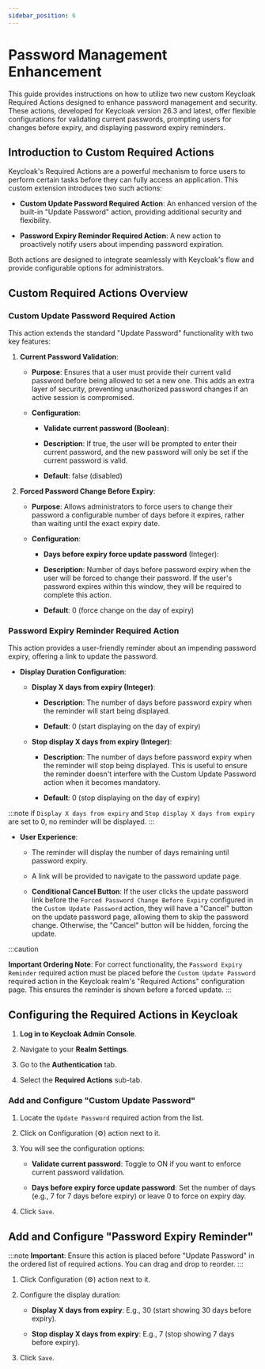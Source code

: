 ```yaml
---
sidebar_position: 6
---
```


# Password Management Enhancement

This guide provides instructions on how to utilize two new custom Keycloak Required Actions designed to enhance password management and security. 
These actions, developed for Keycloak version 26.3 and latest, offer flexible configurations for validating current passwords, 
prompting users for changes before expiry, and displaying password expiry reminders.

## Introduction to Custom Required Actions

Keycloak's Required Actions are a powerful mechanism to force users to perform certain tasks before they can fully access an application. 
This custom extension introduces two such actions:

- **Custom Update Password Required Action**: An enhanced version of the built-in "Update Password" action, providing additional security and flexibility.

- **Password Expiry Reminder Required Action**: A new action to proactively notify users about impending password expiration.

Both actions are designed to integrate seamlessly with Keycloak's flow and provide configurable options for administrators.


## Custom Required Actions Overview

### Custom Update Password Required Action

This action extends the standard "Update Password" functionality with two key features:

1. **Current Password Validation**:

    - **Purpose**: Ensures that a user must provide their current valid password before being allowed to set a new one. 
    This adds an extra layer of security, preventing unauthorized password changes if an active session is compromised.

    - **Configuration**:

        - **Validate current password (Boolean)**:

        - **Description**: If true, the user will be prompted to enter their current password, and the new password will only be set if the current password is valid.

        - **Default**: false (disabled)

2. **Forced Password Change Before Expiry**:

    - **Purpose**: Allows administrators to force users to change their password a configurable number of days before it expires, rather than waiting until the exact expiry date.

    - **Configuration**:

        - **Days before expiry force update password** (Integer):

        - **Description**: Number of days before password expiry when the user will be forced to change their password. 
        If the user's password expires within this window, they will be required to complete this action.

        - **Default**: 0 (force change on the day of expiry)


### Password Expiry Reminder Required Action

This action provides a user-friendly reminder about an impending password expiry, offering a link to update the password.

- **Display Duration Configuration**:

    - **Display X days from expiry (Integer)**:

        - **Description**: The number of days before password expiry when the reminder will start being displayed.

        - **Default**: 0 (start displaying on the day of expiry)

    - **Stop display X days from expiry (Integer)**:

        - **Description**: The number of days before password expiry when the reminder will stop being displayed. 
        This is useful to ensure the reminder doesn't interfere with the Custom Update Password action when it becomes mandatory.

        - **Default**: 0 (stop displaying on the day of expiry)

:::note
if `Display X days from expiry` and `Stop display X days from expiry` are set to 0, no reminder will be displayed.
:::

- **User Experience**:

    - The reminder will display the number of days remaining until password expiry.

    - A link will be provided to navigate to the password update page.

    - **Conditional Cancel Button**: If the user clicks the update password link before the `Forced Password Change Before Expiry` configured 
    in the `Custom Update Password` action, they will have a "Cancel" button on the update password page, allowing them to skip the password change. 
    Otherwise, the "Cancel" button will be hidden, forcing the update.

:::caution 

**Important Ordering Note**: For correct functionality, the `Password Expiry Reminder` required action must be placed before the 
`Custom Update Password` required action in the Keycloak realm's "Required Actions" configuration page. This ensures the reminder is shown before a forced update.
:::


## Configuring the Required Actions in Keycloak

1. **Log in to Keycloak Admin Console**.

2. Navigate to your **Realm Settings**.

3. Go to the **Authentication** tab.

4. Select the **Required Actions** sub-tab.

### Add and Configure "Custom Update Password"

1. Locate the `Update Password` required action from the list.

2. Click on Configuration (⚙️) action next to it.

3. You will see the configuration options:

    - **Validate current password**: Toggle to ON if you want to enforce current password validation.

    - **Days before expiry force update password**: Set the number of days (e.g., 7 for 7 days before expiry) or leave 0 to force on expiry day.

4. Click `Save`.


## Add and Configure "Password Expiry Reminder"

:::note
**Important**: Ensure this action is placed before "Update Password" in the ordered list of required actions. You can drag and drop to reorder.
:::

1. Click Configuration (⚙️) action next to it.

2. Configure the display duration:

    - **Display X days from expiry**: E.g., 30 (start showing 30 days before expiry).

    - **Stop display X days from expiry**: E.g., 7 (stop showing 7 days before expiry).

3. Click `Save`.
